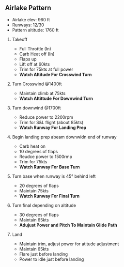 ## Airlake Pattern

* Airlake elev: 960 ft
* Runways: 12/30
* Pattern altitude: 1760 ft

1. Takeoff
    * Full Throttle (In)
    * Carb Heat off (In)
    * Flaps up
    * Lift off at 60kts
    * Trim for 75kts at full power
    * **Watch Altitude For Crosswind Turn**

2. Turn Crosswind @1400ft
    * Maintain climb at 75kts
    * **Watch Altittude For Downwind Turn**

3. Turn downwind @1700ft
    * Reduce power to 2200rpm
    * Trim for S&L flight (about 85kts)
    * **Watch Runway For Landing Prep**

4. Begin landing prep abeam downwidn end of runway
    * Carb heat on
    * 10 degrees of flaps
    * Reudce power to 1500rmp
    * Trim for 75kts
    * **Watch Runway For Base Turn**

5. Turn base when runway is 45&deg; behind left
    * 20 degrees of flaps
    * Maintain 75kts
    * **Watch Runway For Final Turn**

6. Turn final depending on altitude
    * 30 degrees of flaps
    * Maintain 65kts
    * **Adujust Power and Pitch To Maintain Glide Path**

7. Land
    * Maintain trim, adjust power for atitude adjustment
    * Maintain 65kts
    * Flare just before landing
    * Power to idle just before landing